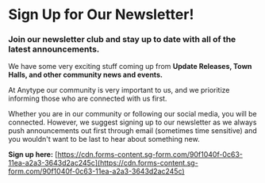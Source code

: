 # Sign Up for Our Newsletter!

### Join our newsletter club and stay up to date with all of the latest announcements.&#x20;

We have some very exciting stuff coming up from **Update Releases, Town Halls, and other community news and events.**&#x20;

At Anytype our community is very important to us, and we prioritize informing those who are connected with us first.&#x20;

Whether you are in our community or following our social media, you will be connected. However, we suggest signing up to our newsletter as we always push announcements out first through email (sometimes time sensitive) and you wouldn't want to be last to hear about something new.

**Sign up here:** [https://cdn.forms-content.sg-form.com/90f1040f-0c63-11ea-a2a3-3643d2ac245c](https://cdn.forms-content.sg-form.com/90f1040f-0c63-11ea-a2a3-3643d2ac245c)
